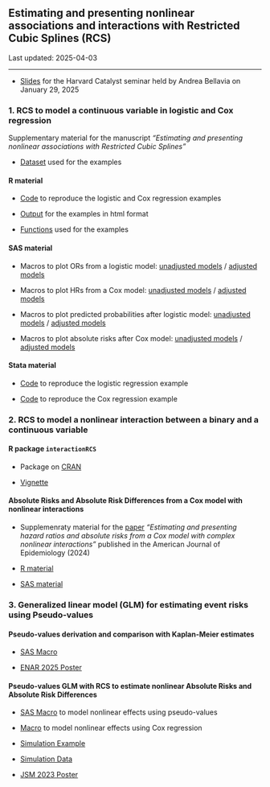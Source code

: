 
## Estimating and presenting nonlinear associations and interactions with Restricted Cubic Splines (RCS)

Last updated: 2025-04-03

------------------------------------------------------------------------

- [Slides](https://andreabellavia.github.io/RCSplines/continuous/2025_01_29_catalyst_Bellavia_.pdf)
  for the Harvard Catalyst seminar held by Andrea Bellavia on January
  29, 2025

### 1. RCS to model a continuous variable in logistic and Cox regression

Supplementary material for the manuscript *“Estimating and presenting
nonlinear associations with Restricted Cubic Splines”*

- [Dataset](https://github.com/andreabellavia/RCSplines/blob/main/continuous/data_example.xlsx)
  used for the examples

#### R material

- [Code](https://github.com/andreabellavia/RCSplines/blob/main/continuous/R/rcs_logistic_cox.qmd)
  to reproduce the logistic and Cox regression examples

- [Output](https://andreabellavia.github.io/RCSplines/continuous/R/rcs_logistic_cox.html)
  for the examples in html format

- [Functions](https://github.com/andreabellavia/RCSplines/blob/main/continuous/R/R_functions.R)
  used for the examples

#### SAS material

- Macros to plot ORs from a logistic model: [unadjusted models](https://github.com/andreabellavia/RCSplines/blob/main/continuous/SAS/OR_spline.sas) / [adjusted models](https://github.com/andreabellavia/RCSplines/blob/main/continuous/SAS/OR_splines_adj.sas)

- Macros to plot HRs from a Cox model: [unadjusted models](https://github.com/andreabellavia/RCSplines/blob/main/continuous/SAS/HR_splines.sas) / [adjusted models](https://github.com/andreabellavia/RCSplines/blob/main/continuous/SAS/HR_splines_adj.sas)

- Macros to plot predicted probabilities after logistic model: [unadjusted models](https://github.com/andreabellavia/RCSplines/blob/main/continuous/SAS/logistic_splines_evprob.sas) / [adjusted models](https://github.com/andreabellavia/RCSplines/blob/main/continuous/SAS/logistic_splines_evprob_adj.sas)

- Macros to plot absolute risks after Cox model: [unadjusted models](https://github.com/andreabellavia/RCSplines/blob/main/continuous/SAS/cox_splines_eventprob.sas) / [adjusted models](https://github.com/andreabellavia/RCSplines/blob/main/continuous/SAS/cox_splines_eventprob_adj.sas)

#### Stata material

- [Code](https://github.com/andreabellavia/RCSplines/blob/main/continuous/Stata/rcs_logistic.do)
  to reproduce the logistic regression example

- [Code](https://github.com/andreabellavia/RCSplines/blob/main/continuous/Stata/rcs_cox.do)
  to reproduce the Cox regression example
  
### 2. RCS to model a nonlinear interaction between a binary and a continuous variable

#### R package `interactionRCS`

- Package on [CRAN](https://cran.r-project.org/package=interactionRCS)

- [Vignette](https://cran.r-project.org/web/packages/interactionRCS/vignettes/vignette.html)

#### Absolute Risks and Absolute Risk Differences from a Cox model with nonlinear interactions

- Supplemenraty material for the
  [paper](https://academic.oup.com/aje/article/193/8/1155/7678921)
  *“Estimating and presenting hazard ratios and absolute risks from a
  Cox model with complex nonlinear interactions”* published in the
  American Journal of Epidemiology (2024)

- [R
  material](https://timi.org/wp-content/uploads/2023/11/R-material.zip)

- [SAS
  material](https://timi.org/wp-content/uploads/2023/09/SAS-macros_rev.txt)

### 3. Generalized linear model (GLM) for estimating event risks using Pseudo-values

#### Pseudo-values derivation and comparison with Kaplan-Meier estimates

- [SAS
  Macro](https://github.com/andreabellavia/RCSplines/blob/main/continuous/pseudovalues/Deriving_Pseudo_Values_Macro.sas)

- [ENAR 2025
  Poster](https://github.com/andreabellavia/RCSplines/blob/main/continuous/pseudovalues/ENAR_poster_final.pdf)

#### Pseudo-values GLM with RCS to estimate nonlinear Absolute Risks and Absolute Risk Differences

- [SAS
  Macro](https://github.com/andreabellavia/RCSplines/blob/main/continuous/pseudovalues/Macro_Splines_Pseudo.sas)
  to model nonlinear effects using pseudo-values

- [Macro](https://github.com/andreabellavia/RCSplines/blob/main/continuous/pseudovalues/Macro_Splines_Cox.sas)
  to model nonlinear effects using Cox regression

- [Simulation
  Example](https://github.com/andreabellavia/RCSplines/blob/main/continuous/pseudovalues/SAS_Simulation_Example.sas)

- [Simulation
  Data](https://github.com/andreabellavia/RCSplines/blob/main/continuous/pseudovalues/simdatafinal.sas7bdat)

- [JSM 2023
  Poster](https://github.com/andreabellavia/RCSplines/blob/main/continuous/pseudovalues/JSM_poster_final_HR.pdf)
